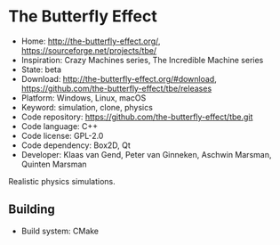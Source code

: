 # The Butterfly Effect

- Home: http://the-butterfly-effect.org/, https://sourceforge.net/projects/tbe/
- Inspiration: Crazy Machines series, The Incredible Machine series
- State: beta
- Download: http://the-butterfly-effect.org/#download, https://github.com/the-butterfly-effect/tbe/releases
- Platform: Windows, Linux, macOS
- Keyword: simulation, clone, physics
- Code repository: https://github.com/the-butterfly-effect/tbe.git
- Code language: C++
- Code license: GPL-2.0
- Code dependency: Box2D, Qt
- Developer: Klaas van Gend, Peter van Ginneken, Aschwin Marsman, Quinten Marsman

Realistic physics simulations.

## Building

- Build system: CMake
